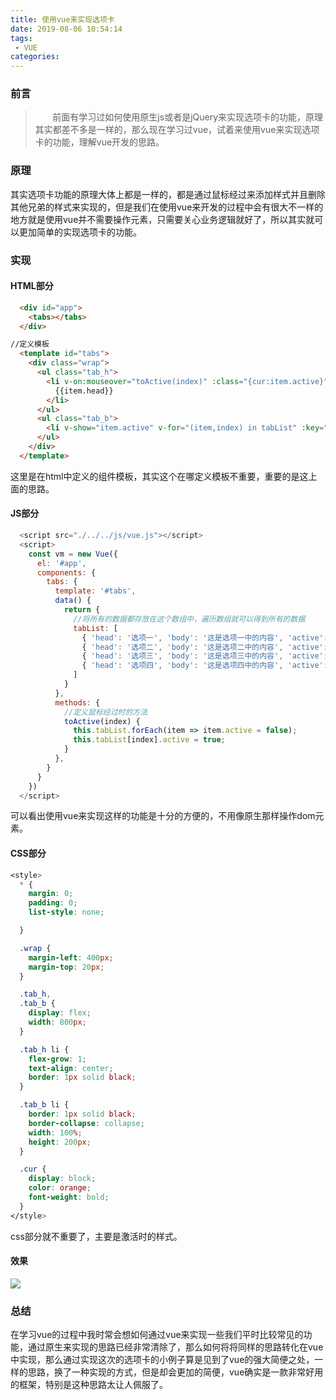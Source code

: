 ```yaml
---
title: 使用vue来实现选项卡
date: 2019-08-06 10:54:14
tags:
 - VUE
categories:
---
```

### 前言
> &nbsp;&nbsp;&nbsp;&nbsp;&nbsp;&nbsp;&nbsp;前面有学习过如何使用原生js或者是jQuery来实现选项卡的功能，原理其实都差不多是一样的，那么现在学习过vue，试着来使用vue来实现选项卡的功能，理解vue开发的思路。
<!-- more -->
### 原理
其实选项卡功能的原理大体上都是一样的，都是通过鼠标经过来添加样式并且删除其他兄弟的样式来实现的，但是我们在使用vue来开发的过程中会有很大不一样的地方就是使用vue并不需要操作元素，只需要关心业务逻辑就好了，所以其实就可以更加简单的实现选项卡的功能。


### 实现
#### HTML部分 
```html
  <div id="app">
    <tabs></tabs>
  </div>

//定义模板
  <template id="tabs">
    <div class="wrap">
      <ul class="tab_h">
        <li v-on:mouseover="toActive(index)" :class="{cur:item.active}" v-for="(item,index) in tabList" :key="index">
          {{item.head}}
        </li>
      </ul>
      <ul class="tab_b">
        <li v-show="item.active" v-for="(item,index) in tabList" :key="index">{{item.body}}</li>
      </ul>
    </div>
  </template>
```
这里是在html中定义的组件模板，其实这个在哪定义模板不重要，重要的是这上面的思路。

#### JS部分
```js
  <script src="./../../js/vue.js"></script>
  <script>
    const vm = new Vue({
      el: '#app',
      components: {
        tabs: {
          template: '#tabs',
          data() {
            return {
              //将所有的数据都存放在这个数组中，遍历数组就可以得到所有的数据
              tabList: [
                { 'head': '选项一', 'body': '这是选项一中的内容', 'active': true },
                { 'head': '选项二', 'body': '这是选项二中的内容', 'active': false },
                { 'head': '选项三', 'body': '这是选项三中的内容', 'active': false },
                { 'head': '选项四', 'body': '这是选项四中的内容', 'active': false },
              ]
            }
          },
          methods: {
            //定义鼠标经过时的方法
            toActive(index) {
              this.tabList.forEach(item => item.active = false);
              this.tabList[index].active = true;
            }
          },
        }
      }
    })
  </script>
```
可以看出使用vue来实现这样的功能是十分的方便的，不用像原生那样操作dom元素。

#### CSS部分
```css
<style>
  * {
    margin: 0;
    padding: 0;
    list-style: none;

  }

  .wrap {
    margin-left: 400px;
    margin-top: 20px;
  }

  .tab_h,
  .tab_b {
    display: flex;
    width: 800px;
  }

  .tab_h li {
    flex-grow: 1;
    text-align: center;
    border: 1px solid black;
  }

  .tab_b li {
    border: 1px solid black;
    border-collapse: collapse;
    width: 100%;
    height: 200px;
  }

  .cur {
    display: block;
    color: orange;
    font-weight: bold;
  }
</style>
```
css部分就不重要了，主要是激活时的样式。

#### 效果
<img src="http://m.qpic.cn/psb?/V131x4904WMIoW/lg.L3FE0o1xfcEINrSLKpQY7Ddin2CzPnBOIpWOgwh4!/b/dL4AAAAAAAAA&bo=BQVzAQAAAAADB1A!&rf=viewer_4">


### 总结
在学习vue的过程中我时常会想如何通过vue来实现一些我们平时比较常见的功能，通过原生来实现的思路已经非常清除了，那么如何将将同样的思路转化在vue中实现，那么通过实现这次的选项卡的小例子算是见到了vue的强大简便之处，一样的思路，换了一种实现的方式，但是却会更加的简便，vue确实是一款非常好用的框架，特别是这种思路太让人佩服了。
